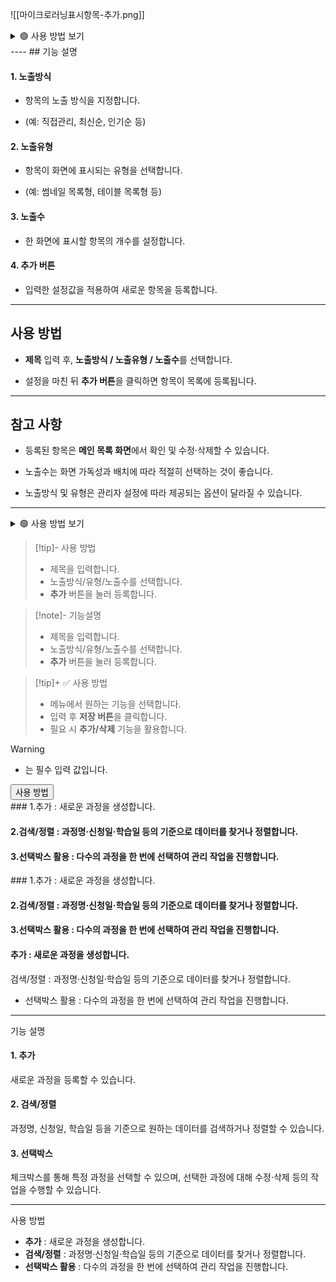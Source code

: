 ![[마이크로러닝표시항목-추가.png]]
<details>
  <summary>🟢 사용 방법 보기</summary>

> [!note] 사용 방법
> - 제목을 입력합니다.  
> - 노출방식/노출유형/노출수를 선택합니다.  
> - **추가** 버튼으로 등록합니다.

</details>
----
## 기능 설명

#### 1. 노출방식

- 항목의 노출 방식을 지정합니다.
    
- (예: 직접관리, 최신순, 인기순 등)
    

#### 2. 노출유형

- 항목이 화면에 표시되는 유형을 선택합니다.
    
- (예: 썸네일 목록형, 테이블 목록형 등)
    

#### 3. 노출수

- 한 화면에 표시할 항목의 개수를 설정합니다.
    

#### 4. 추가 버튼

- 입력한 설정값을 적용하여 새로운 항목을 등록합니다.
    

---

## 사용 방법

- **제목** 입력 후, **노출방식 / 노출유형 / 노출수**를 선택합니다.
    
- 설정을 마친 뒤 **추가 버튼**을 클릭하면 항목이 목록에 등록됩니다.
    

---

## 참고 사항

- 등록된 항목은 **메인 목록 화면**에서 확인 및 수정·삭제할 수 있습니다.
    
- 노출수는 화면 가독성과 배치에 따라 적절히 선택하는 것이 좋습니다.
    
- 노출방식 및 유형은 관리자 설정에 따라 제공되는 옵션이 달라질 수 있습니다.
---
<details>
  <summary>🟢 사용 방법 보기</summary>

> [!note] 사용 방법
> - 제목을 입력합니다.  
> - 노출방식/노출유형/노출수를 선택합니다.  
> - **추가** 버튼으로 등록합니다.

</details>


> [!tip]- 사용 방법
> - 제목을 입력합니다.
> - 노출방식/유형/노출수를 선택합니다.
> - **추가** 버튼을 눌러 등록합니다.
 
> [!note]- 기능설명 
> - 제목을 입력합니다.
> - 노출방식/유형/노출수를 선택합니다.
> - **추가** 버튼을 눌러 등록합니다.

> [!tip]+ ✅ 사용 방법
> - 메뉴에서 원하는 기능을 선택합니다.  
> - 입력 후 **저장 버튼**을 클릭합니다.  
> - 필요 시 **추가/삭제** 기능을 활용합니다.

>[!warning]
> * 는 필수 입력 값입니다.


<button class="toggle-btn" onclick="this.nextElementSibling.classList.toggle('open')">
  사용 방법

</button>

<div class="toggle-content">
### 1.추가 : 새로운 과정을 생성합니다.  

#### 2.검색/정렬 : 과정명·신청일·학습일 등의 기준으로 데이터를 찾거나 정렬합니다.  

#### 3.선택박스 활용 : 다수의 과정을 한 번에 선택하여 관리 작업을 진행합니다.  
</div>

<div class="toggle-content">
### 1.추가 : 새로운 과정을 생성합니다.  

#### 2.검색/정렬 : 과정명·신청일·학습일 등의 기준으로 데이터를 찾거나 정렬합니다.  

#### 3.선택박스 활용 : 다수의 과정을 한 번에 선택하여 관리 작업을 진행합니다.  
</div>

<div class="toggle-content">

#### 추가  : 새로운 과정을 생성합니다.

 검색/정렬 : 과정명·신청일·학습일 등의 기준으로 데이터를 찾거나 정렬합니다.  
- 선택박스 활용 : 다수의 과정을 한 번에 선택하여 관리 작업을 진행합니다.  
</div>

---

<span class="toggle-btn" onclick="this.nextElementSibling.classList.toggle('open')">
  기능 설명
</span>

<div class="toggle-content">

#### 1. 추가  
새로운 과정을 등록할 수 있습니다.

#### 2. 검색/정렬  
과정명, 신청일, 학습일 등을 기준으로 원하는 데이터를 검색하거나 정렬할 수 있습니다.

#### 3. 선택박스  
체크박스를 통해 특정 과정을 선택할 수 있으며, 선택한 과정에 대해 수정·삭제 등의 작업을 수행할 수 있습니다.

</div>

---

<span class="toggle-btn" onclick="this.nextElementSibling.classList.toggle('open')">
  사용 방법
</span>

<div class="toggle-content">

- **추가** : 새로운 과정을 생성합니다.  
- **검색/정렬** : 과정명·신청일·학습일 등의 기준으로 데이터를 찾거나 정렬합니다.  
- **선택박스 활용** : 다수의 과정을 한 번에 선택하여 관리 작업을 진행합니다.  

</div>

